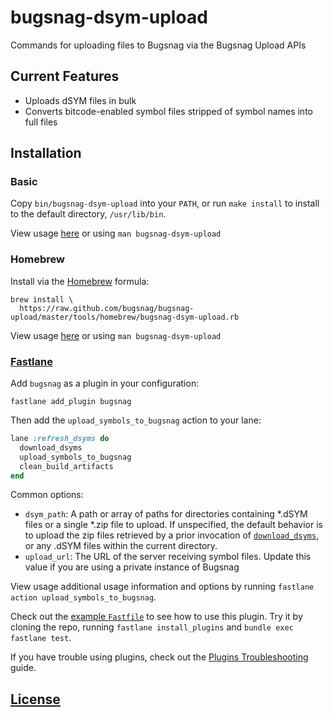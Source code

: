 # bugsnag-dsym-upload

Commands for uploading files to Bugsnag via the Bugsnag Upload APIs


## Current Features

* Uploads dSYM files in bulk
* Converts bitcode-enabled symbol files stripped of symbol names into full files

## Installation

### Basic

Copy `bin/bugsnag-dsym-upload` into your `PATH`, or run `make install` to
install to the default directory, `/usr/lib/bin`.

View usage [here](man/bugsnag-dsym-upload.pod) or using `man
bugsnag-dsym-upload`

### Homebrew

Install via the [Homebrew](https://brew.sh) formula:

```
brew install \
  https://raw.github.com/bugsnag/bugsnag-upload/master/tools/homebrew/bugsnag-dsym-upload.rb
```

View usage [here](man/bugsnag-dsym-upload.pod) or using `man
bugsnag-dsym-upload`

### [Fastlane](https://fastlane.tools)

Add `bugsnag` as a plugin in your configuration:

```
fastlane add_plugin bugsnag
```

Then add the `upload_symbols_to_bugsnag` action to your lane:

```ruby
lane :refresh_dsyms do
  download_dsyms
  upload_symbols_to_bugsnag
  clean_build_artifacts
end
```

Common options:

* `dsym_path`: A path or array of paths for directories containing \*.dSYM files
  or a single \*.zip file to upload. If unspecified, the default behavior is to
  upload the zip files retrieved by a prior invocation of
  [`download_dsyms`](https://docs.fastlane.tools/actions/#download_dsyms), or
  any .dSYM files within the current directory.
* `upload_url`: The URL of the server receiving symbol files. Update this value
  if you are using a private instance of Bugsnag

View usage additional usage information and options by running `fastlane action
upload_symbols_to_bugsnag`.

Check out the [example `Fastfile`](tools/fastlane-plugin/fastlane/Fastfile) to
see how to use this plugin.  Try it by cloning the repo, running `fastlane
install_plugins` and `bundle exec fastlane test`.

If you have trouble using plugins, check out the [Plugins
Troubleshooting](https://docs.fastlane.tools/plugins/plugins-troubleshooting/)
guide.

## [License](LICENSE.txt)
